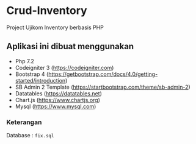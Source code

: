 # Crud-Inventory
Project Ujikom Inventory berbasis PHP

## Aplikasi ini dibuat menggunakan

- Php 7.2 
- Codeigniter 3 (https://codeigniter.com)
- Bootstrap 4 (https://getbootstrap.com/docs/4.0/getting-started/introduction)
- SB Admin 2 Template (https://startbootstrap.com/theme/sb-admin-2)
- Datatables (https://datatables.net) 
- Chart.js (https://www.chartjs.org)
- Mysql (https://www.mysql.com)


### Keterangan <br/>
Database : <code>fix.sql</code><br/>
<br/>
